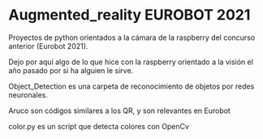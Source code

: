 # Augmented_reality EUROBOT 2021
Proyectos de python orientados a la cámara de la raspberry del concurso anterior (Eurobot 2021).

Dejo por aquí algo de lo que hice con la raspberry orientado a la visión el año pasado por si ha alguien le sirve.

Object_Detection es una carpeta de reconocimiento de objetos por redes neuronales.

Aruco son códigos similares a los QR, y son relevantes en Eurobot

color.py es un script que detecta colores con OpenCv
